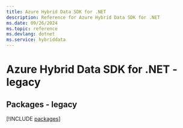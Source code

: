 ```yaml
---
title: Azure Hybrid Data SDK for .NET
description: Reference for Azure Hybrid Data SDK for .NET
ms.date: 09/26/2024
ms.topic: reference
ms.devlang: dotnet
ms.service: hybriddata
---
```

# Azure Hybrid Data SDK for .NET - legacy
## Packages - legacy
[!INCLUDE [packages](hybrid-data-index.md)]